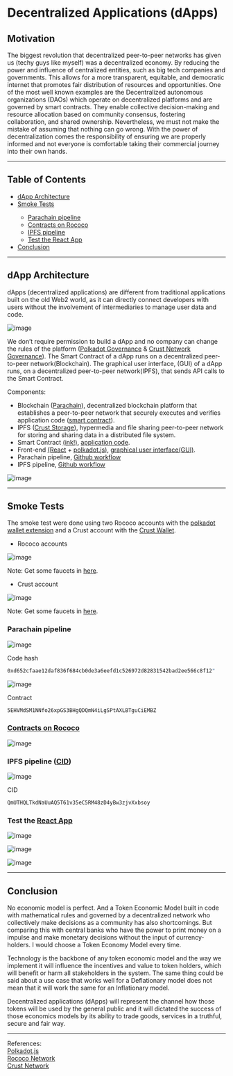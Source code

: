  # Decentralized Applications (dApps)
 
## Motivation

The biggest revolution that decentralized peer-to-peer networks has given us (techy guys like myself) was a decentralized economy. By reducing the power and influence of centralized entities, such as big tech companies and governments. This allows for a more transparent, equitable, and democratic internet that promotes fair distribution of resources and opportunities. One of the most well known examples are the Decentralized autonomous organizations (DAOs) which operate on decentralized platforms and are governed by smart contracts. They enable collective decision-making and resource allocation based on community consensus, fostering collaboration, and shared ownership. Nevertheless, we must not make the mistake of assuming that nothing can go wrong. With the power of decentralization comes the responsibility of ensuring we are properly informed and not everyone is comfortable taking their commercial journey into their own hands.

<hr>

## Table of Contents<br>

<ul>
 <li><a href="https://github.com/gcp-development/smart-contract-dapp/tree/main#dapp-architecture" target="_self">dApp Architecture</a></li>
 <li><a href="https://github.com/gcp-development/dapp/tree/main#smoke-tests" target="_self">Smoke Tests</a></li> 
 <ul>
  <li><a href="https://github.com/gcp-development/dapp/blob/main/README.md#parachain-pipeline" target="_self">Parachain pipeline</a></li>
  <li><a href="https://github.com/gcp-development/dapp/blob/main/README.md#contracts-on-rococo" target="_self">Contracts on Rococo</a></li>
  <li><a href="https://github.com/gcp-development/dapp/blob/main/README.md#ipfs-pipeline-cid" target="_self">IPFS pipeline</a></li>
  <li><a href="https://github.com/gcp-development/dapp/blob/main/README.md#test-the-react-app" target="_self">Test the React App</a></li>
 </ul>
 <li><a href="" target="_self">Conclusion</a></li>
</ul>

<hr>

## dApp Architecture

dApps (decentralized applications) are different from traditional applications built on the old Web2 world, as it can directly connect developers with users without the involvement of intermediaries to manage user data and code.

![image](https://github.com/gcp-development/dapp/assets/76512851/a42d5561-4a5b-4813-a373-585eb06d71c2)

We don’t require permission to build a dApp and no company can change the rules of the platform ([Polkadot Governance](https://wiki.polkadot.network/docs/learn-governance) & [Crust Network Governance](https://wiki.crust.network/docs/en/governanceGuide)). The Smart Contract of a dApp runs on a decentralized peer-to-peer network(Blockchain). The graphical user interface, (GUI) of a dApp runs, on a decentralized peer-to-peer network(IPFS), that sends API calls to the Smart Contract.

Components:

- Blockchain ([Parachain](https://polkadot.network/features/parachains/)), decentralized blockchain platform that establishes a peer-to-peer network that securely executes and verifies application code ([smart contract](https://wiki.polkadot.network/docs/build-smart-contracts)).
- IPFS ([Crust Storage](https://wiki.polkadot.network/docs/build-storage#crust-storage)), hypermedia and file sharing peer-to-peer network for storing and sharing data in a distributed file system. 
- Smart Contract [(ink!)](https://use.ink/), [application code](https://github.com/gcp-development/dapp/tree/main/smart-contract).
- Front-end [(React](https://react.dev/learn) + [polkadot.js)](https://polkadot.js.org/docs/), [graphical user interface(GUI)](https://github.com/gcp-development/dapp/tree/main/gui).
- Parachain pipeline, [Github workflow](https://github.com/gcp-development/dapp/blob/main/.github/workflows/parachain-pipeline.yml)
- IPFS pipeline, [Github workflow](https://github.com/gcp-development/dapp/blob/main/.github/workflows/ipfs-pipeline.yml)
  
![image](https://github.com/gcp-development/smart-contract-dapp/assets/76512851/aee2a746-3b0f-42d5-b0b1-22ecb7acfa5c)

<hr>

## Smoke Tests

The smoke test were done using two Rococo accounts with the [polkadot wallet extension](https://addons.mozilla.org/en-GB/firefox/addon/polkadot-js-extension/) and a Crust account with the [Crust Wallet](https://chrome.google.com/webstore/detail/crust-wallet/jccapkebeeiajkkdemacblkjhhhboiek).

- Rococo accounts

![image](https://github.com/gcp-development/dapp/assets/76512851/40402c43-3ef0-494a-8a54-118baae123e3)

Note: Get some faucets in [here](https://use.ink/faucet).

- Crust account

![image](https://github.com/gcp-development/dapp/assets/76512851/ae6f5a66-c8be-4375-a42d-fa1eb31cfb1e)

Note: Get some faucets in [here](https://discord.com/channels/747361122058764349/885762751241289769).

### Parachain pipeline

![image](https://github.com/gcp-development/dapp/assets/76512851/093a8a99-deb8-46e9-84fa-4fab1a4640d6)

Code hash
```bash
0xd652cfaae12daf836f684cb0de3a6eefd1c526972d82831542bad2ee566c8f12"
```

![image](https://github.com/gcp-development/dapp/assets/76512851/1d8b2ef1-d017-407c-a7a2-dde20f398a29)

Contract

```bash
5EHVMdSM1NNfo26xpGS3BHgQDQmN4iLgSPtAXLBTguCiEMBZ
```

### [Contracts on Rococo](https://polkadot.js.org/apps/?rpc=wss%3A%2F%2Frococo-contracts-rpc.polkadot.io#/contracts)

![image](https://github.com/gcp-development/smart-contract-dapp/assets/76512851/1f48efd0-4541-4d62-b7da-e07cf4c9ca20)

### IPFS pipeline ([CID](https://docs.ipfs.tech/concepts/content-addressing/))

![image](https://github.com/gcp-development/dapp/assets/76512851/d1b658d3-2030-49b2-a3f4-f32b3da9b901)

CID

```bash
QmUTHQLTkdNaUuAQ5T61v35eC5RM48zD4yBw3zjvXxbsoy
```

### Test the [React App](https://crustipfs.live/ipfs/QmUTHQLTkdNaUuAQ5T61v35eC5RM48zD4yBw3zjvXxbsoy/?filename=build)

![image](https://github.com/gcp-development/dapp/assets/76512851/8aaf273e-49c1-40a7-aaa0-5350e302b108)

![image](https://github.com/gcp-development/dapp/assets/76512851/bd95ca4c-3e0d-459f-8985-cf1cf5df0fb0)

![image](https://github.com/gcp-development/dapp/assets/76512851/fe195e67-9e67-489e-98c5-e0f59416285e)

<hr>

## Conclusion

No economic model is perfect. And a Token Economic Model built in code with mathematical rules and governed by a decentralized network who collectively make decisions as a community has also shortcomings. But comparing this with central banks who have the power to print money on a impulse and make monetary decisions without the input of currency-holders. I would choose a Token Economy Model every time.

Technology is the backbone of any token economic model and the way we implement it will influence the incentives and value to token holders, which will benefit or harm all stakeholders in the system. The same thing could be said about a use case that works well for a Deflationary model does not mean that it will work the same for an Inflationary model.

Decentralized applications (dApps) will represent the channel how those tokens will be used by the general public and it will dictated the success of those economics models by its ability to trade goods, services in a truthful, secure and fair way.

<hr>

References:<br>
[Polkadot.js](https://polkadot.js.org/docs/)<br>
[Rococo Network](https://substrate.io/developers/rococo-network/)<br>
[Crust Network](https://crust.network/)<br>
